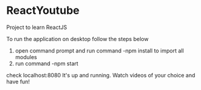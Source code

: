 # ReactYoutube
Project to learn ReactJS

To run the application on desktop follow the steps below
1. open command prompt and run command -npm install to import all modules
2. run command -npm start

check localhost:8080
It's up and running. Watch videos of your choice and have fun!
